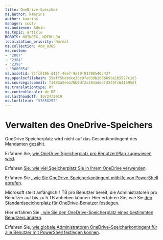```yaml
---
title: OneDrive-Speicher
ms.author: kaarins
author: kaarins
manager: scotv
ms.audience: Admin
ms.topic: article
ROBOTS: NOINDEX, NOFOLLOW
localization_priority: Normal
ms.collection: Adm_O365
ms.custom:
- "2007"
- "2384"
- "2398"
- "9000354"
ms.assetid: 71fc8106-d11f-46e7-9af0-81708546c437
ms.openlocfilehash: 55aff5bebdce35c9fad3db2d56696e1b5527c1d5
ms.sourcegitcommit: f1493a9eea7bb6df2a284adecf4349fc6416958f
ms.translationtype: MT
ms.contentlocale: de-DE
ms.lasthandoff: 10/24/2019
ms.locfileid: "37658292"
---
```

# <a name="manage-your-onedrive-storage"></a>Verwalten des OneDrive-Speichers

OneDrive Speicherplatz wird nicht auf das Gesamtkontingent des Mandanten gezählt. 

Erfahren Sie, [wie OneDrive Speicherplatz pro Benutzer/Plan zugewiesen wird](https://docs.microsoft.com/office365/servicedescriptions/onedrive-for-business-service-description?redirectedfrom=MSDN#storage-space-per-user).

Erfahren [Sie, wie viel Speicherplatz Sie in Ihrem OneDrive verwenden](https://support.office.com/article/manage-your-onedrive-for-business-storage-31519161-059c-4764-b6f8-f5cd29f7fe68).

Erfahren Sie [, wie Sie OneDrive-Speicherkontingent mithilfe von PowerShell abrufen](https://gallery.technet.microsoft.com/scriptcenter/OneDrive-for-Business-0cb45614).

Microsoft stellt anfänglich 1 TB pro Benutzer bereit, die Administratoren pro Benutzer auf bis zu 5 TB anheben können. Hier erfahren Sie, wie Sie [den Standardspeicherplatz für OneDrive-Benutzer festlegen](https://docs.microsoft.com/onedrive/set-default-storage-space).

Hier erfahren Sie [, wie Sie den OneDrive-Speicherplatz eines bestimmten Benutzers ändern](https://docs.microsoft.com/onedrive/change-user-storage).

Erfahren Sie, [wie globale Administratoren OneDrive-Speicherkontingent für alle Benutzer mit PowerShell festlegen können](https://gallery.technet.microsoft.com/office/How-to-set-OneDrive-for-8b61365b).
  
